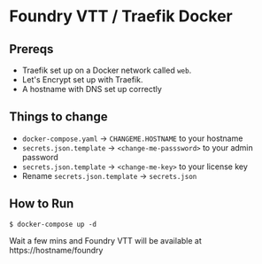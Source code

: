 # Foundry VTT / Traefik Docker
## Prereqs
 * Traefik set up on a Docker network called `web`.
 * Let's Encrypt set up with Traefik.
 * A hostname with DNS set up correctly

## Things to change
 * `docker-compose.yaml` -> `CHANGEME.HOSTNAME` to your hostname
 * `secrets.json.template` -> `<change-me-passsword>` to your admin password
 * `secrets.json.template` -> `<change-me-key>` to your license key
 * Rename `secrets.json.template` -> `secrets.json`
 
## How to Run

```
$ docker-compose up -d
```

Wait a few mins and Foundry VTT will be available at https://hostname/foundry
